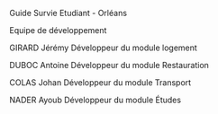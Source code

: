 Guide Survie Etudiant - Orléans

Equipe de développement

GIRARD Jérémy Développeur du module logement

DUBOC Antoine Développeur du module Restauration

COLAS Johan Développeur du module Transport

NADER Ayoub Développeur du module Études